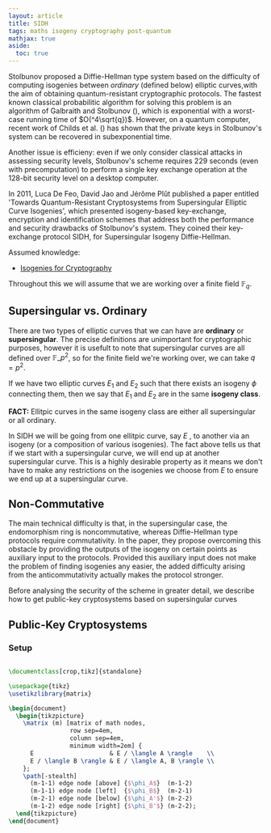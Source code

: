 ```yaml
---
layout: article
title: SIDH
tags: maths isogeny cryptography post-quantum
mathjax: true
aside:
  toc: true
---
```


Stolbunov proposed a Diffie-Hellman type system based on the difficulty of computing isogenies between *ordinary* (defined below) elliptic curves,with the aim of obtaining quantum-resistant cryptographic protocols. The fastest known classical probabilitic algorithm for solving this problem is an algorithm of Galbraith and Stolbunov (), which is exponential with a worst-case running time of $O(^4\sqrt{q})$. However, on a quantum computer, recent work of Childs et al. () has shown that the private keys in Stolbunov's system can be recovered in subexponential time. 

Another issue is efficieny: even if we only consider classical attacks in assessing security levels, Stolbunov's scheme requires 229 seconds (even with precomputation) to perform a single key exchange operation at the 128-bit security level on a desktop computer.

In 2011, Luca De Feo, David Jao and Jérôme Plût published a paper entitled 'Towards Quantum-Resistant Cryptosystems from Supersingular Elliptic Curve Isogenies', which presented isogeny-based key-exchange, encryption and  identification schemes that address both the performance and security drawbacks of Stolbunov's system.  They coined their key-exchange protocol SIDH, for Supersingular Isogeny Diffie-Hellman.


Assumed knowledge:
* [Isogenies for Cryptography](https://mariascrs.github.io/2020/11/06/isogenies-for-crypto.html)

Throughout this we will assume that we are working over a finite field $\mathbb{F}_q$.

## Supersingular vs. Ordinary

There are two types of elliptic curves that we can have are **ordinary** or **supersingular**. The precise definitions are unimportant for cryptographic purposes, however it is usefult to note that supersingular curves are all defined over $\mathbb{F}\_{p^2}$, so for the finite field we're working over, we can take $q = p^2$. 


If we have two elliptic curves $E_1$ and $E_2$ such that there exists an isogeny $\phi$ connecting them, then we say that $E_1$ and $E_2$ are in the same **isogeny class**. 

**FACT:** Ellitpic curves in the same isogeny class are either all supersingular or all ordinary. 

In SIDH we will be going from one ellitpic curve, say $E$ , to another via an isogeny (or a composition of various isogenies). The fact above tells us that if we start with a supersingular curve, we will end up at another supersingular curve. This is a highly desirable property as it means we don't have to make any restrictions on the isogenies we choose from $E$ to ensure we end up at a supersingular curve. 

## Non-Commutative

The main technical difficulty is that, in the supersingular case, the endomorphism ring is noncommutative, whereas Diffie-Hellman type protocols require commutativity. In the paper, they propose overcoming this obstacle by providing the outputs of the isogeny on certain points as auxiliary input to the protocols. Provided this auxiliary input does not make the problem of finding isogenies any easier, the added difficulty arising from the anticommutativity actually makes the protocol stronger. 

Before analysing the security of the scheme in greater detail, we describe how to get public-key cryptosystems based on supersingular curves

## Public-Key Cryptosystems

### Setup


```latex {cmd=true hide=true}

\documentclass[crop,tikz]{standalone}

\usepackage{tikz}
\usetikzlibrary{matrix}

\begin{document}
  \begin{tikzpicture}
    \matrix (m) [matrix of math nodes,
                 row sep=4em,
                 column sep=4em,
                 minimum width=2em] {
      E                     & E / \langle A \rangle    \\
      E / \langle B \rangle & E / \langle A, B \rangle \\
    };
    \path[-stealth]
      (m-1-1) edge node [above] {$\phi_A$}  (m-1-2)
      (m-1-1) edge node [left]  {$\phi_B$}  (m-2-1)
      (m-2-1) edge node [below] {$\phi_A'$} (m-2-2)
      (m-1-2) edge node [right] {$\phi_B'$} (m-2-2);
  \end{tikzpicture}
\end{document}


